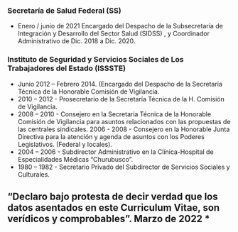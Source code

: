 ### Secretaría de Salud Federal (SS)

- Enero / junio de 2021  Encargado del Despacho de la Subsecretaría de Integración y Desarrollo del Sector Salud (SIDSS) , y
Coordinador Administrativo de  Dic. 2018 a Dic. 2020.  



### Instituto de Seguridad y Servicios Sociales de Los Trabajadores del Estado (ISSSTE)

- Junio 2012 – Febrero 2014. (Encargado del Despacho de la Secretaría Técnica de la Honorable Comisión de Vigilancia.
- 2010 – 2012 -  Prosecretario de la Secretaría Técnica de la H. Comisión de Vigilancia.
- 2008 – 2010 - Consejero en la Secretaria Técnica de la Honorable Comisión de Vigilancia para asuntos relacionados con las propuestas de las centrales sindicales.
2006 - 2008  - Consejero en la Honorable Junta Directiva para la atención y agenda de asuntos con los Poderes Legislativos. (Federal y locales).
- 2004 – 2006 - Subdirector Administrativo en la Clínica-Hospital de Especialidades Médicas “Churubusco”.
- 1980 – 1982 - Secretario Privado del Subdirector de Servicios Sociales y Culturales.

## “Declaro bajo protesta de decir verdad que los datos asentados en este Curriculum Vitae, son verídicos y comprobables”. Marzo de 2022 *
